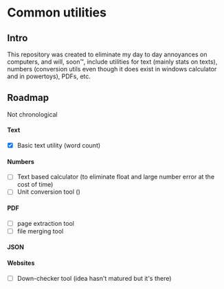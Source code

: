 # Common utilities
## Intro
This repository was created to eliminate my day to day annoyances on computers, and will, soon™, include utilities for text (mainly stats on texts), numbers (conversion utils even though it does exist in windows calculator and in powertoys), PDFs, etc.

## Roadmap
Not chronological

#### Text
- [x] Basic text utility (word count)

#### Numbers
- [ ] Text based calculator (to eliminate float and large number error at the cost of time)
- [ ] Unit conversion tool ()

#### PDF
- [ ] page extraction tool
- [ ] file merging tool

#### JSON

#### Websites
- [ ] Down-checker tool (idea hasn't matured but it's there)